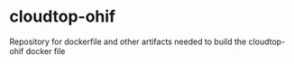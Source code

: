 # cloudtop-ohif
Repository for dockerfile and other artifacts needed to build the cloudtop-ohif docker file

